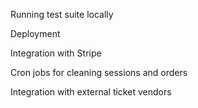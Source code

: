 Running test suite locally

Deployment

Integration with Stripe

Cron jobs for cleaning sessions and orders

Integration with external ticket vendors